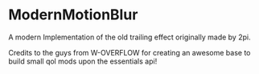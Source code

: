 # ModernMotionBlur
A modern Implementation of the old trailing effect originally made by 2pi.

Credits to the guys from W-OVERFLOW for creating an awesome base to build small qol mods upon the essentials api!
